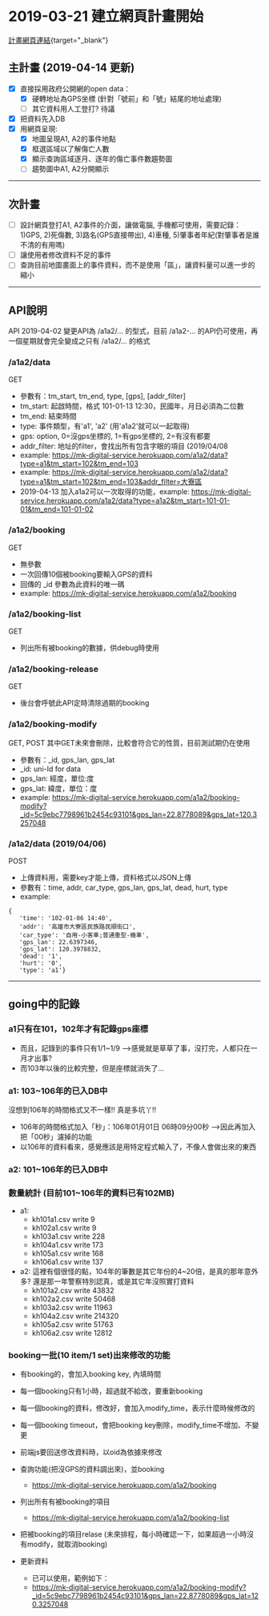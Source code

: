 # 2019-03-21 建立網頁計畫開始

[計畫網頁連結](http://mk-digital-service.herokuapp.com/a1a2/index.html){target="_blank"}

## 主計畫 (2019-04-14 更新)

- [x] 直接採用政府公開網的open data：
  - [x] 硬轉地址為GPS坐標 (針對「號前」和「號」結尾的地址處理)
  - [ ] 其它資料用人工登打? 待議
- [x] 把資料先入DB
- [x] 用網頁呈現:
  - [x] 地圖呈現A1, A2的事件地點
  - [x] 框選區域以了解傷亡人數
  - [x] 顯示查詢區域逐月、逐年的傷亡事件數趨勢圖
  - [ ] 趨勢圖中A1, A2分開顯示
  
----
## 次計畫

- [ ] 設計網頁登打A1, A2事件的介面，讓做電腦, 手機都可使用，需要記錄： 1)GPS, 2)死傷數, 3)路名(GPS直接帶出), 4)車種, 5)肇事者年紀(對肇事者是誰不清的有用嗎)
- [ ] 讓使用者修改資料不足的事件
- [ ] 查詢目前地圖畫面上的事件資料，而不是使用「區」，讓資料量可以進一步的縮小

----
## API說明
API 2019-04-02 變更API為 /a1a2/... 的型式，目前 /a1a2-... 的API仍可使用，再一個星期就會完全變成之只有 /a1a2/... 的格式

### /a1a2/data
GET
- 參數有：tm_start, tm_end, type, [gps], [addr_filter]
- tm_start: 起啟時間，格式 101-01-13 12:30，民國年，月日必須為二位數
- tm_end: 結束時間
- type: 事件類型，有'a1', 'a2' (用'a1a2'就可以一起取得)
- gps: option, 0=沒gps坐標的, 1=有gps坐標的, 2=有沒有都要
- addr_filter: 地址的filter，會找出所有包含字眼的項目 (2019/04/08 
- example: https://mk-digital-service.herokuapp.com/a1a2/data?type=a1&tm_start=102&tm_end=103
- example: https://mk-digital-service.herokuapp.com/a1a2/data?type=a1&tm_start=102&tm_end=103&addr_filter=大寮區
- 2019-04-13 加入a1a2可以一次取得的功能，example: https://mk-digital-service.herokuapp.com/a1a2/data?type=a1a2&tm_start=101-01-01&tm_end=101-01-02


### /a1a2/booking
GET
- 無參數
- 一次回傳10個被booking要輸入GPS的資料
- 回傳的 _id 參數為此資料的唯一碼
- example: https://mk-digital-service.herokuapp.com/a1a2/booking

### /a1a2/booking-list
GET
- 列出所有被booking的數據，供debug時使用

### /a1a2/booking-release
GET
- 後台會呼號此API定時清除過期的booking

### /a1a2/booking-modify
GET, POST 其中GET未來會刪除，比較會符合它的性質，目前測試期仍在使用
- 參數有：_id, gps_lan, gps_lat
- _id: uni-Id for data
- gps_lan: 經度，單位:度
- gps_lat: 緯度，單位：度
- example: https://mk-digital-service.herokuapp.com/a1a2/booking-modify?_id=5c9ebc7798961b2454c93101&gps_lan=22.8778089&gps_lat=120.3257048

### /a1a2/data    (2019/04/06)
POST
- 上傳資料用，需要key才能上傳，資料格式以JSON上傳
- 參數有：time, addr, car_type, gps_lan, gps_lat, dead, hurt, type
- example: 
```
{
   'time': '102-01-06 14:40',
   'addr': '高雄市大寮區民族路民順街口',
   'car_type': '自用-小客車;普通重型-機車',
   'gps_lan': 22.6397346,
   'gps_lat': 120.3978832,
   'dead': '1',
   'hurt': '0',
   'type': 'a1'}
```

----
## going中的記錄

### a1只有在101，102年才有記錄gps座標
  - 而且，記錄到的事件只有1/1~1/9 -->感覺就是草草了事，沒打完，人都只在一月才出事?
  - 而103年以後的比較完整，但是座標就消失了…
  
### a1: 103~106年的已入DB中
沒想到106年的時間格式又不一樣!! 真是多坑丫!!
- 106年的時間格式加入「秒」：106年01月01日 06時09分00秒 -->因此再加入把「00秒」濾掉的功能
- 以106年的資料看來，感覺應該是用特定程式輸入了，不像人會做出來的東西

### a2: 101~106年的已入DB中

### 數量統計 (目前101~106年的資料已有102MB)
- a1:
  - kh101a1.csv write 9
  - kh102a1.csv write 9
  - kh103a1.csv write 228
  - kh104a1.csv write 173
  - kh105a1.csv write 168
  - kh106a1.csv write 137
- a2: 這裡有個很怪的點，104年的筆數是其它年份的4~20倍，是真的那年意外多? 還是那一年警察特別認真，或是其它年沒照實打資料
  - kh101a2.csv write 43832
  - kh102a2.csv write 50468
  - kh103a2.csv write 11963
  - kh104a2.csv write 214320
  - kh105a2.csv write 51763
  - kh106a2.csv write 12812
  
### booking一批(10 item/1 set)出來修改的功能
  - 有booking的，會加入booking key, 內填時間
  - 每一個booking只有1小時，超過就不給改，要重新booking
  - 每一個booking的資料，修改好，會加入modify_time，表示什麼時候修改的
  - 每一個booking timeout，會把booking key刪除，modify_time不增加、不變更
  - 前端js要回送俢改資料時，以oid為依據來修改
  
  
  - 查詢功能(把沒GPS的資料調出來)，並booking
    - https://mk-digital-service.herokuapp.com/a1a2/booking
  - 列出所有有被booking的項目
    - https://mk-digital-service.herokuapp.com/a1a2/booking-list
  - 把被booking的項目relase (未來排程，每小時確認一下，如果超過一小時沒有modify，就取消booking)
  - 更新資料
    - 已可以使用，範例如下：
    - https://mk-digital-service.herokuapp.com/a1a2/booking-modify?_id=5c9ebc7798961b2454c93101&gps_lan=22.8778089&gps_lat=120.3257048
